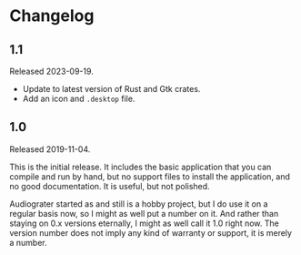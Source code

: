 # Changelog

## 1.1

Released 2023-09-19.

 * Update to latest version of Rust and Gtk crates.
 * Add an icon and `.desktop` file.

## 1.0

Released 2019-11-04.

This is the initial release. It includes the basic application that you can
compile and run by hand, but no support files to install the application, and
no good documentation. It is useful, but not polished.

Audiograter started as and still is a hobby project, but I do use it on a
regular basis now, so I might as well put a number on it. And rather than
staying on 0.x versions eternally, I might as well call it 1.0 right now.
The version number does not imply any kind of warranty or support, it is
merely a number.
